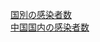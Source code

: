[国別の感染者数](https://htmlpreview.github.io/?https://github.com/Olivine-Ryo/coronavirus_map/blob/master/world_confirmed.html)  
[中国国内の感染者数](https://htmlpreview.github.io/?https://github.com/Olivine-Ryo/coronavirus_map/blob/master/china_confirmed.html)

